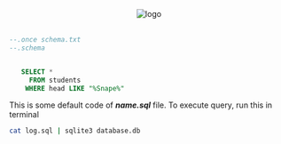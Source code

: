 <div align="center">
<img src="https://github-production-user-asset-6210df.s3.amazonaws.com/79293287/287023363-0c72c852-3d13-4af6-b543-aa7dfe8bcf27.png" alt="logo">
<br/> <br/>

</div>

```sql
--.once schema.txt
--.schema


   SELECT *
     FROM students
    WHERE head LIKE "%Snape%"
```

This is some default code of _**name.sql**_ file. To execute query, run this in terminal

```sh
cat log.sql | sqlite3 database.db
```
